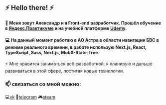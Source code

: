 ## ⚡ Hello there! ⚡

#### 💬 Меня зовут Александр и я Front-end разработчик. Прошёл обучение в [Яндекс.Практикуме](https://practicum.yandex.ru/web/) и на учебной платформе [Udemy](https://www.udemy.com/course/javascript_full/). 

#### 💻 На данный момент работаю в АО Астра в области навигации БВС в режиме реального времени, в работе использую Next.js, React, TypeScript, Sass, Next.js, MobX-State-Tree. 

⚡ Мне нравится заниматься веб-разработкой, я планирую и дальше развиваться в этой сфере, постигая новые технологии.

### 📫 связаться со мной можно:
:computer:[vk](https://vk.com/id10143400)     :iphone:[telegram](https://t.me/albanskiyvoyn)     :video_game:[steam](https://steamcommunity.com/profiles/76561198019463853/)
<!--
**BorodinAlexandr/BorodinAlexandr** is a ✨ _special_ ✨ repository because its `README.md` (this file) appears on your GitHub profile.

Here are some ideas to get you started:

- 🔭 I’m currently working on ...
- 🌱 I’m currently learning ...
- 👯 I’m looking to collaborate on ...
- 🤔 I’m looking for help with ...
- 💬 Ask me about ...
- 📫 How to reach me: ...
- 😄 Pronouns: ...
- ⚡ Fun fact: ...
-->
